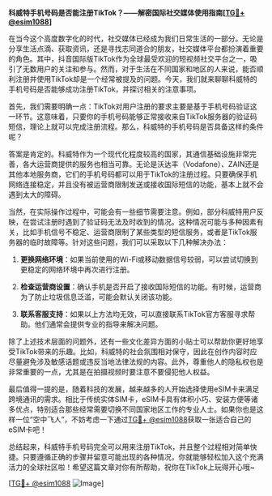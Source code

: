 **科威特手机号码是否能注册TikTok？——解密国际社交媒体使用指南[[TG💪+ @esim1088](https://t.me/s/esim1088)]**

在当今这个高度数字化的时代，社交媒体已经成为我们日常生活的一部分。无论是分享生活点滴、获取资讯，还是寻找志同道合的朋友，社交媒体平台都扮演着重要的角色。其中，抖音国际版TikTok作为全球最受欢迎的短视频社交平台之一，吸引了无数用户的关注和参与。然而，对于生活在不同国家和地区的人来说，能否顺利注册并使用TikTok却是一个经常被提及的问题。今天，我们就来聊聊科威特的手机号码是否能够成功注册TikTok，并探讨相关的注意事项。

首先，我们需要明确一点：TikTok对用户注册的要求主要是基于手机号码验证这一环节。这意味着，只要你的手机号码能够正常接收来自TikTok服务器的验证码短信，理论上就可以完成注册流程。那么，科威特的手机号码是否具备这样的条件呢？

答案是肯定的。科威特作为一个现代化程度较高的国家，其通信基础设施非常完善，各大运营商提供的服务也相当可靠。无论是沃达丰（Vodafone）、ZAIN还是其他本地服务商，它们的手机号码都可以用于TikTok的注册过程。只要确保手机网络连接稳定，并且没有被运营商限制发送或接收国际短信的功能，基本上就不会遇到太大的障碍。

当然，在实际操作过程中，可能会有一些细节需要注意。例如，部分科威特用户反映，在尝试注册时遇到了验证码无法及时收到的情况。这种情况可能与多种因素有关，比如手机信号不稳定、运营商限制了某些类型的短信服务，或者是TikTok服务器的临时故障等。针对这些问题，我们可以采取以下几种解决办法：

1. **更换网络环境**：如果当前使用的Wi-Fi或移动数据信号较弱，可以尝试切换到更稳定的网络环境中再次进行注册。
   
2. **检查运营商设置**：确认手机是否开启了接收国际短信的功能。有时候，运营商为了防止垃圾信息泛滥，可能会默认关闭该功能。

3. **联系客服支持**：如果以上方法均无效，可以直接联系TikTok官方客服寻求帮助。他们通常会提供专业的指导来解决问题。

除了上述技术层面的问题外，还有一些文化差异方面的小贴士可以帮助你更好地享受TikTok带来的乐趣。比如，科威特的社会氛围相对保守，因此在创作内容时应尽量避免涉及敏感话题或违反当地法律法规的内容。此外，尊重他人的隐私权也是非常重要的一点，尤其是在拍摄视频时要注意不要侵犯他人权益。

最后值得一提的是，随着科技的发展，越来越多的人开始选择使用eSIM卡来满足跨境通讯的需求。相比于传统实体SIM卡，eSIM卡具有体积小巧、安装方便等诸多优点，特别适合那些经常需要切换不同国家地区工作的专业人士。如果你也是这样一位“空中飞人”，不妨考虑一下通过[TG💪+ @esim1088](https://t.me/s/esim1088)获取一张适合自己的eSIM卡吧！

总结起来，科威特手机号码完全可以用来注册TikTok，并且整个过程相对简单快捷。只要遵循正确的步骤并留意可能出现的各种情况，你就能够轻松加入这个充满活力的全球社区啦！希望这篇文章对你有所帮助，祝你在TikTok上玩得开心哦~ 

[[TG💪+ @esim1088](https://t.me/s/esim1088) ![Image](https://i.postimg.cc/4NQfJmqS/Snipaste-2025-05-13-00-14-12.png)]